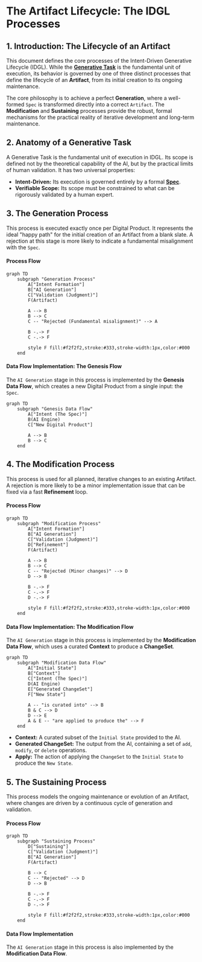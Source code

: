 # The Artifact Lifecycle: The IDGL Processes

## 1. Introduction: The Lifecycle of an Artifact

This document defines the core processes of the Intent-Driven Generative Lifecycle (IDGL). While the **[Generative Task](#2-anatomy-of-a-generative-task)** is the fundamental unit of execution, its behavior is governed by one of three distinct processes that define the lifecycle of an **Artifact**, from its initial creation to its ongoing maintenance.

The core philosophy is to achieve a perfect **Generation**, where a well-formed `Spec` is transformed directly into a correct `Artifact`. The **Modification** and **Sustaining** processes provide the robust, formal mechanisms for the practical reality of iterative development and long-term maintenance.

## 2. Anatomy of a Generative Task

A Generative Task is the fundamental unit of execution in IDGL. Its scope is defined not by the theoretical capability of the AI, but by the practical limits of human validation. It has two universal properties:

*   **Intent-Driven:** Its execution is governed entirely by a formal **[Spec](./02-anatomy-of-a-spec.md)**.
*   **Verifiable Scope:** Its scope must be constrained to what can be rigorously validated by a human expert.

## 3. The Generation Process

This process is executed exactly once per Digital Product. It represents the ideal "happy path" for the initial creation of an Artifact from a blank slate. A rejection at this stage is more likely to indicate a fundamental misalignment with the `Spec`.

#### Process Flow
```mermaid
graph TD
    subgraph "Generation Process"
        A["Intent Formation"]
        B["AI Generation"]
        C["Validation (Judgment)"]
        F(Artifact)

        A --> B
        B --> C
        C -- "Rejected (Fundamental misalignment)" --> A

        B -.-> F
        C -.-> F

        style F fill:#f2f2f2,stroke:#333,stroke-width:1px,color:#000
    end
```

#### Data Flow Implementation: The Genesis Flow
The `AI Generation` stage in this process is implemented by the **Genesis Data Flow**, which creates a new Digital Product from a single input: the `Spec`.

```mermaid
graph TD
    subgraph "Genesis Data Flow"
        A["Intent (The Spec)"]
        B(AI Engine)
        C["New Digital Product"]

        A --> B
        B --> C
    end
```

## 4. The Modification Process

This process is used for all planned, iterative changes to an existing Artifact. A rejection is more likely to be a minor implementation issue that can be fixed via a fast **Refinement** loop.

#### Process Flow
```mermaid
graph TD
    subgraph "Modification Process"
        A["Intent Formation"]
        B["AI Generation"]
        C["Validation (Judgment)"]
        D["Refinement"]
        F(Artifact)

        A --> B
        B --> C
        C -- "Rejected (Minor changes)" --> D
        D --> B

        B -.-> F
        C -.-> F
        D -.-> F

        style F fill:#f2f2f2,stroke:#333,stroke-width:1px,color:#000
    end
```

#### Data Flow Implementation: The Modification Flow
The `AI Generation` stage in this process is implemented by the **Modification Data Flow**, which uses a curated **Context** to produce a **ChangeSet**.

```mermaid
graph TD
    subgraph "Modification Data Flow"
        A["Initial State"]
        B["Context"]
        C["Intent (The Spec)"]
        D(AI Engine)
        E["Generated ChangeSet"]
        F["New State"]

        A -- "is curated into" --> B
        B & C --> D
        D --> E
        A & E -- "are applied to produce the" --> F
    end
```
*   **Context:** A curated subset of the `Initial State` provided to the AI.
*   **Generated ChangeSet:** The output from the AI, containing a set of `add`, `modify`, or `delete` operations.
*   **Apply:** The action of applying the `ChangeSet` to the `Initial State` to produce the `New State`.

## 5. The Sustaining Process

This process models the ongoing maintenance or evolution of an Artifact, where changes are driven by a continuous cycle of generation and validation.

#### Process Flow
```mermaid
graph TD
    subgraph "Sustaining Process"
        D["Sustaining"]
        C["Validation (Judgment)"]
        B["AI Generation"]
        F(Artifact)

        B --> C
        C -- "Rejected" --> D
        D --> B

        B -.-> F
        C -.-> F
        D -.-> F

        style F fill:#f2f2f2,stroke:#333,stroke-width:1px,color:#000
    end
```

#### Data Flow Implementation
The `AI Generation` stage in this process is also implemented by the **Modification Data Flow**.
